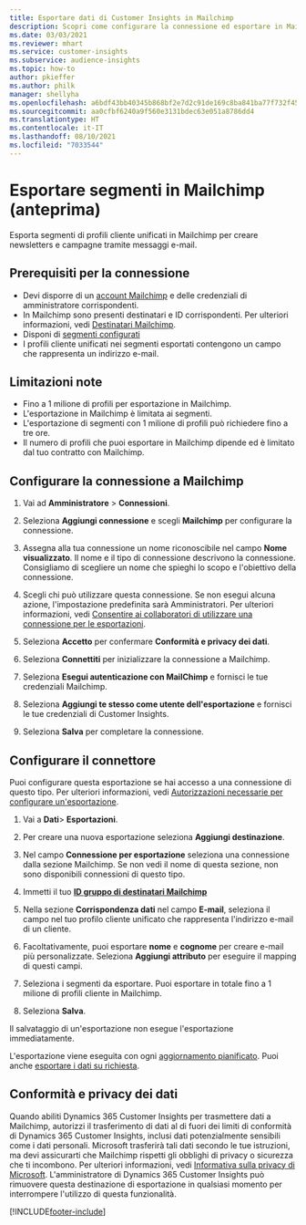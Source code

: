 ```yaml
---
title: Esportare dati di Customer Insights in Mailchimp
description: Scopri come configurare la connessione ed esportare in Mailchimp.
ms.date: 03/03/2021
ms.reviewer: mhart
ms.service: customer-insights
ms.subservice: audience-insights
ms.topic: how-to
author: pkieffer
ms.author: philk
manager: shellyha
ms.openlocfilehash: a6bdf43bb40345b868bf2e7d2c91de169c8ba841ba77f732f455f4c4d496a7f5
ms.sourcegitcommit: aa0cfbf6240a9f560e3131bdec63e051a8786dd4
ms.translationtype: HT
ms.contentlocale: it-IT
ms.lasthandoff: 08/10/2021
ms.locfileid: "7033544"
---
```

# <a name="export-segments-to-mailchimp-preview"></a>Esportare segmenti in Mailchimp (anteprima)

Esporta segmenti di profili cliente unificati in Mailchimp per creare newsletters e campagne tramite messaggi e-mail.

## <a name="prerequisites-for-connection"></a>Prerequisiti per la connessione

-   Devi disporre di un [account Mailchimp](https://mailchimp.com/) e delle credenziali di amministratore corrispondenti.
-   In Mailchimp sono presenti destinatari e ID corrispondenti. Per ulteriori informazioni, vedi [Destinatari Mailchimp](https://mailchimp.com/help/create-audience/).
-   Disponi di [segmenti configurati](segments.md)
-   I profili cliente unificati nei segmenti esportati contengono un campo che rappresenta un indirizzo e-mail.

## <a name="known-limitations"></a>Limitazioni note

- Fino a 1 milione di profili per esportazione in Mailchimp.
- L'esportazione in Mailchimp è limitata ai segmenti.
- L'esportazione di segmenti con 1 milione di profili può richiedere fino a tre ore. 
- Il numero di profili che puoi esportare in Mailchimp dipende ed è limitato dal tuo contratto con Mailchimp.

## <a name="set-up-connection-to-mailchimp"></a>Configurare la connessione a Mailchimp

1. Vai ad **Amministratore** > **Connessioni**.

1. Seleziona **Aggiungi connessione** e scegli **Mailchimp** per configurare la connessione.

1. Assegna alla tua connessione un nome riconoscibile nel campo **Nome visualizzato**. Il nome e il tipo di connessione descrivono la connessione. Consigliamo di scegliere un nome che spieghi lo scopo e l'obiettivo della connessione.

1. Scegli chi può utilizzare questa connessione. Se non esegui alcuna azione, l'impostazione predefinita sarà Amministratori. Per ulteriori informazioni, vedi [Consentire ai collaboratori di utilizzare una connessione per le esportazioni](connections.md#allow-contributors-to-use-a-connection-for-exports).

1. Seleziona **Accetto** per confermare **Conformità e privacy dei dati**.

1. Seleziona **Connettiti** per inizializzare la connessione a Mailchimp.

1. Seleziona **Esegui autenticazione con MailChimp** e fornisci le tue credenziali Mailchimp.

1. Seleziona **Aggiungi te stesso come utente dell'esportazione** e fornisci le tue credenziali di Customer Insights.

1. Seleziona **Salva** per completare la connessione. 

## <a name="configure-the-connector"></a>Configurare il connettore

Puoi configurare questa esportazione se hai accesso a una connessione di questo tipo. Per ulteriori informazioni, vedi [Autorizzazioni necessarie per configurare un'esportazione](export-destinations.md#set-up-a-new-export).

1. Vai a **Dati**> **Esportazioni**.

1. Per creare una nuova esportazione seleziona **Aggiungi destinazione**.

1. Nel campo **Connessione per esportazione** seleziona una connessione dalla sezione Mailchimp. Se non vedi il nome di questa sezione, non sono disponibili connessioni di questo tipo.

1. Immetti il tuo **[ID gruppo di destinatari Mailchimp](https://mailchimp.com/help/find-audience-id/)**

3. Nella sezione **Corrispondenza dati** nel campo **E-mail**, seleziona il campo nel tuo profilo cliente unificato che rappresenta l'indirizzo e-mail di un cliente. 

1. Facoltativamente, puoi esportare **nome** e **cognome** per creare e-mail più personalizzate. Seleziona **Aggiungi attributo** per eseguire il mapping di questi campi.

1. Seleziona i segmenti da esportare. Puoi esportare in totale fino a 1 milione di profili cliente in Mailchimp.

1. Seleziona **Salva**.

Il salvataggio di un'esportazione non esegue l'esportazione immediatamente.

L'esportazione viene eseguita con ogni [aggiornamento pianificato](system.md#schedule-tab). Puoi anche [esportare i dati su richiesta](export-destinations.md#run-exports-on-demand). 

## <a name="data-privacy-and-compliance"></a>Conformità e privacy dei dati

Quando abiliti Dynamics 365 Customer Insights per trasmettere dati a Mailchimp, autorizzi il trasferimento di dati al di fuori dei limiti di conformità di Dynamics 365 Customer Insights, inclusi dati potenzialmente sensibili come i dati personali. Microsoft trasferirà tali dati secondo le tue istruzioni, ma devi assicurarti che Mailchimp rispetti gli obblighi di privacy o sicurezza che ti incombono. Per ulteriori informazioni, vedi [Informativa sulla privacy di Microsoft](https://go.microsoft.com/fwlink/?linkid=396732).
L'amministratore di Dynamics 365 Customer Insights può rimuovere questa destinazione di esportazione in qualsiasi momento per interrompere l'utilizzo di questa funzionalità.

[!INCLUDE[footer-include](../includes/footer-banner.md)]
